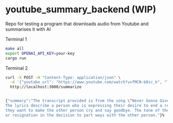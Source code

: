# youtube_summary_backend (WIP)
Repo for testing a program that downloads audio from Youtube and summarises it with AI

Terminal 1
```bash
make all
export OPENAI_API_KEY=your-key
cargo run
```

Terminal 2
```bash
curl -X POST -H "Content-Type: application/json" \
  -d '{"youtube_url": "https://www.youtube.com/watch?v=fMCN-b0ic_k", "language": "en"}' \
  http://localhost:3000/summarize


{"summary":"The transcript provided is from the song \"Never Gonna Give You Up\" by Rick Astley.
The lyrics describe a person who is expressing their desire to end a relationship, indicating that
they want to make the other person cry and say goodbye. The tone of the lyrics suggests a sense of sadness
or resignation in the decision to part ways with the other person."}%
```
